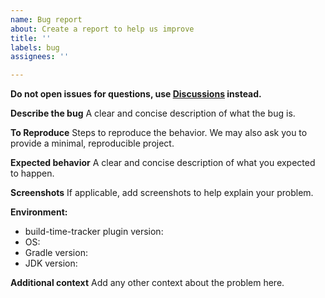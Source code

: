 ```yaml
---
name: Bug report
about: Create a report to help us improve
title: ''
labels: bug
assignees: ''

---
```


**Do not open issues for questions, use [Discussions](https://github.com/asarkar/build-time-tracker/discussions) instead.**

**Describe the bug**
A clear and concise description of what the bug is.

**To Reproduce**
Steps to reproduce the behavior. We may also ask you to provide a minimal, reproducible project.

**Expected behavior**
A clear and concise description of what you expected to happen.

**Screenshots**
If applicable, add screenshots to help explain your problem.

**Environment:**
 - build-time-tracker plugin version:
 - OS:
 - Gradle version:
 - JDK version:

**Additional context**
Add any other context about the problem here.
